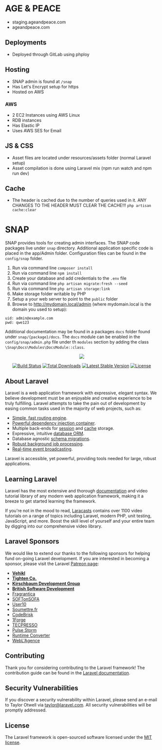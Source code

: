 # AGE & PEACE

- staging.ageandpeace.com
- ageandpeace.com

## Deployments
- Deployed through GitLab using phploy

## Hosting
- SNAP admin is found at `/snap`
- Has Let's Encrypt setup for https
- Hosted on AWS

### AWS
- 2 EC2 Instances using AWS Linux
- RDB instances
- Has Elastic IP
- Uses AWS SES for Email

## JS & CSS
- Asset files are located under resources/assets folder (normal Laravel setup)
- Asset compilation is done using Laravel mix (npm run watch and npm run dev)

## Cache
- The header is cached due to the number of queries used in it. ANY CHANGES TO THE HEADER MUST CLEAR THE CACHE!!!
`
php artisan cache:clear
`


# SNAP

SNAP provides tools for creating admin interfaces. The SNAP code packages live under `snap` directory. 
Additional application specific code is placed in the app/Admin folder. 
Configuration files can be found in the `config/snap` folder.

1. Run via command line `composer install`
2. Run via command line `npm install`
3. Create your database and add credentials to the `.env` file
4. Run via command line `php artisan migrate:fresh --seed`
5. Run via command line `php artisan storage:link`
6. Make storage folder writable by PHP
7. Setup a your web server to point to the `public` folder
8. Browse to http://mydomain.local/admin (where mydomain.local is the domain you used to setup):
```
uid: admin@example.com
pwd: qwe123
``` 

Additional documentation may be found in a packages `docs` folder found under `snap/{package}/docs`. 
The `docs` module can be enabled in the `config/snap/admin.php` file under th `modules` section by adding the 
class `\Snap\Docs\Modules\DocsModule::class`.

<p align="center"><img src="https://laravel.com/assets/img/components/logo-laravel.svg"></p>

<p align="center">
<a href="https://travis-ci.org/laravel/framework"><img src="https://travis-ci.org/laravel/framework.svg" alt="Build Status"></a>
<a href="https://packagist.org/packages/laravel/framework"><img src="https://poser.pugx.org/laravel/framework/d/total.svg" alt="Total Downloads"></a>
<a href="https://packagist.org/packages/laravel/framework"><img src="https://poser.pugx.org/laravel/framework/v/stable.svg" alt="Latest Stable Version"></a>
<a href="https://packagist.org/packages/laravel/framework"><img src="https://poser.pugx.org/laravel/framework/license.svg" alt="License"></a>
</p>

## About Laravel

Laravel is a web application framework with expressive, elegant syntax. We believe development must be an enjoyable and creative experience to be truly fulfilling. Laravel attempts to take the pain out of development by easing common tasks used in the majority of web projects, such as:

- [Simple, fast routing engine](https://laravel.com/docs/routing).
- [Powerful dependency injection container](https://laravel.com/docs/container).
- Multiple back-ends for [session](https://laravel.com/docs/session) and [cache](https://laravel.com/docs/cache) storage.
- Expressive, intuitive [database ORM](https://laravel.com/docs/eloquent).
- Database agnostic [schema migrations](https://laravel.com/docs/migrations).
- [Robust background job processing](https://laravel.com/docs/queues).
- [Real-time event broadcasting](https://laravel.com/docs/broadcasting).

Laravel is accessible, yet powerful, providing tools needed for large, robust applications.

## Learning Laravel

Laravel has the most extensive and thorough [documentation](https://laravel.com/docs) and video tutorial library of any modern web application framework, making it a breeze to get started learning the framework.

If you're not in the mood to read, [Laracasts](https://laracasts.com) contains over 1100 video tutorials on a range of topics including Laravel, modern PHP, unit testing, JavaScript, and more. Boost the skill level of yourself and your entire team by digging into our comprehensive video library.

## Laravel Sponsors

We would like to extend our thanks to the following sponsors for helping fund on-going Laravel development. If you are interested in becoming a sponsor, please visit the Laravel [Patreon page](https://patreon.com/taylorotwell):

- **[Vehikl](https://vehikl.com/)**
- **[Tighten Co.](https://tighten.co)**
- **[Kirschbaum Development Group](https://kirschbaumdevelopment.com)**
- **[British Software Development](https://www.britishsoftware.co)**
- [Fragrantica](https://www.fragrantica.com)
- [SOFTonSOFA](https://softonsofa.com/)
- [User10](https://user10.com)
- [Soumettre.fr](https://soumettre.fr/)
- [CodeBrisk](https://codebrisk.com)
- [1Forge](https://1forge.com)
- [TECPRESSO](https://tecpresso.co.jp/)
- [Pulse Storm](http://www.pulsestorm.net/)
- [Runtime Converter](http://runtimeconverter.com/)
- [WebL'Agence](https://weblagence.com/)

## Contributing

Thank you for considering contributing to the Laravel framework! The contribution guide can be found in the [Laravel documentation](https://laravel.com/docs/contributions).

## Security Vulnerabilities

If you discover a security vulnerability within Laravel, please send an e-mail to Taylor Otwell via [taylor@laravel.com](mailto:taylor@laravel.com). All security vulnerabilities will be promptly addressed.

## License

The Laravel framework is open-sourced software licensed under the [MIT license](https://opensource.org/licenses/MIT).
